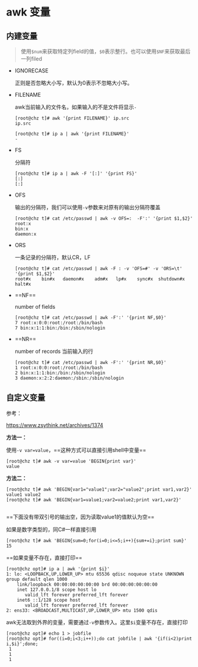 # awk 变量

## 内建变量

> 使用`$num`来获取特定列field的值，`$0`表示整行。也可以使用`$NF`来获取最后一列filed

- IGNORECASE

  正则是否忽略大小写，默认为0表示不忽略大小写。

- FILENAME

  awk当前输入的文件名，如果输入的不是文件将显示`-`

  ```
  [root@chz t]# awk '{print FILENAME}' ip.src
  ip.src
  
  [root@chz t]# ip a | awk '{print FILENAME}' 
  -
  ```

- FS

  分隔符

  ```
  [root@chz t]# ip a | awk -F '[:]' '{print FS}' 
  [:]
  [:]
  ```

- OFS

  输出的分隔符，我们可以使用`-v`参数来对原有的输出分隔符覆盖

  ```
  [root@chz t]# cat /etc/passwd | awk -v OFS=:  -F':' '{print $1,$2}'
  root:x
  bin:x
  daemon:x
  ```

- ORS

  一条记录的分隔符，默认CR，LF

  ```
  [root@chz t]# cat /etc/passwd | awk -F : -v 'OFS=#' -v 'ORS=\t' '{print $1,$2}'
  root#x	bin#x	daemon#x	adm#x	lp#x	sync#x	shutdown#x	halt#x
  ```

- ==NF==

  number of fields 

  ```
  [root@chz t]# cat /etc/passwd | awk -F':' '{print NF,$0}'
  7 root:x:0:0:root:/root:/bin/bash
  7 bin:x:1:1:bin:/bin:/sbin/nologin
  ```

- ==NR==

  number of records 当前输入的行

  ```
  [root@chz t]# cat /etc/passwd | awk -F':' '{print NR,$0}'
  1 root:x:0:0:root:/root:/bin/bash
  2 bin:x:1:1:bin:/bin:/sbin/nologin
  3 daemon:x:2:2:daemon:/sbin:/sbin/nologin
  ```

## 自定义变量

参考：

https://www.zsythink.net/archives/1374

**方法一：**

使用`-v var=value`，==这种方式可以直接引用shell中变量==

```
[root@chz t]# awk -v var=value 'BEGIN{print var}'
value
```

**方法二：**

```
[root@chz t]# awk 'BEGIN{var1="value1";var2="value2";print var1,var2}'
value1 value2
[root@chz t]# awk 'BEGIN{var1=value1;var2=value2;print var1,var2}'
 
```

==下面没有带双引号的输出空，因为读取value1的值默认为空==

如果是数字类型的，同C#一样直接引用

```
[root@chz t]# awk 'BEGIN{sum=0;for(i=0;i<=5;i++){sum+=i};print sum}'
15
```

==如果变量不存在，直接打印==

```
[root@chz opt]# ip a | awk '{print $i}'
1: lo: <LOOPBACK,UP,LOWER_UP> mtu 65536 qdisc noqueue state UNKNOWN group default qlen 1000
    link/loopback 00:00:00:00:00:00 brd 00:00:00:00:00:00
    inet 127.0.0.1/8 scope host lo
       valid_lft forever preferred_lft forever
    inet6 ::1/128 scope host 
       valid_lft forever preferred_lft forever
2: ens33: <BROADCAST,MULTICAST,UP,LOWER_UP> mtu 1500 qdis
```

awk无法取到外界的变量，需要通过`-v`参数传入。这里`$i`变量不存在，直接打印

```
[root@chz opt]# echo 1 > jobfile 
[root@chz opt]# for((i=0;i<3;i++));do cat jobfile | awk '{if(i<2)print i,$i}';done;
 1
 1
 1
```





